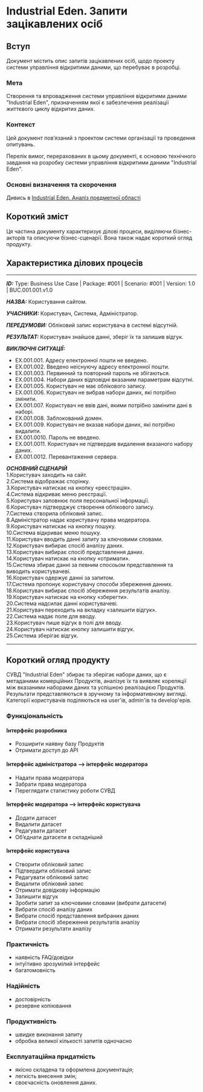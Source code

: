 # Industrial Eden. Запити зацікавлених осіб

## Вступ

Документ містить опис запитів зацікавлених осіб, щодо проекту системи управління відкритими даними, що перебуває в розробці.

### Мета

Створення та впровадження системи управління відкритими даними "Industrial Eden", призначенням якої є забезпечення реалізації життєвого циклу відкритих даних.

### Контекст

Цей документ пов’язаний з проектом системи організації та проведення опитувань.

Перелік вимог, перерахованих в цьому документі, є основою технічного завдання на розробку системи управління відкритими даними "Industrial Eden".

### Основні визначення та скорочення

Дивись в [Industrial Eden. Аналіз предметної області](https://github.com/e-andrew/Industrial_Eden/blob/master/docs/requirements/state-of-the-art.md)

## Короткий зміст

Ця частина документу характеризує ділові процеси, виділяючи бізнес-акторів та описуючи бізнес-сценарії. Вона також надає короткий огляд продукту.

## Характеристика ділових процесів

<hr>

***ID:*** Type: Business Use Case | Package: #001 | Scenario: #001 | Version: 1.0 | BUC.001.001.v1.0

***НАЗВА:*** Користування сайтом.
    
***УЧАСНИКИ:*** Користувач, Система, Адміністратор.

***ПЕРЕДУМОВИ:*** Обліковий запис користувача в системі відсутній.

***РЕЗУЛЬТАТ:*** Користувач знайшов данні, зберіг їх та залишив відгук.

***ВИКЛЮЧНІ СИТУАЦІЇ:***
   - EX.001.001. Адресу електронної пошти не введено.
   - EX.001.002. Введено неіснуючу адресу електронної пошти.
   - EX.001.003. Первинний та повторний пароль не збігаються.
   - EX.001.004. Набори даних відповідні вказаним параметрам відсутні.
   - EX.001.005. Користувач не має облікового запису.
   - EX.001.006. Користувач не вибрав набори даних, які потрібно змінити.
   - EX.001.007. Користувач не ввів дані, якими потрібно замінити дані в наборі.
   - EX.001.008. Заблокований домен.
   - EX.001.009. Користувач не вказав набори даних, які потрібно видалити.
   - EX.001.0010. Пароль не введено.
   - EX.001.0011. Користувач не підтвердив видалення вказаного набору даних.
   - EX.001.0012. Перевантаження сервера.
   
***ОСНОВНИЙ СЦЕНАРІЙ***
	<br>1.Користувач заходить на сайт.
	<br>2.Сиcтема відображає сторінку.
	<br>3.Користувач натискає на кнопку «реєстрація».
	<br>4.Система відкриває меню реєстрації.
	<br>5.Користувач заповнює поля персональної інформації. 
	<br>6.Користувач підтверджує створення облікового запису.
	<br>7.Система створила обліковий запис.
	<br>8.Адміністратор надає користувачу права модератора.
	<br>9.Користувач натискає на кнопку пошуку.
	<br>10.Система відкриває меню пошуку.
	<br>11.Користувач вводить данні запиту за ключовими словами.
	<br>12.Користувач вибирає спосіб аналізу даних.
	<br>13.Користувач вибирає спосіб представлення даних.
	<br>14.Користувач натискає на кнопку «отримати».
	<br>15.Система збирає данні за певним спосоьом представлення та виводить користувачеві.
	<br>16.Користувач одержує данні за запитом.
	<br>17.Система пропонує користувачу способи збереження данних.
	<br>18.Користувач вибирає спосіб збереження результатів аналізу.
	<br>19.Користувач натискає на кнопку «зберегти».
	<br>20.Система надсилає данні користувачеві.
	<br>21.Користувач переходить на вкладку «залишити відгук».
	<br>22.Система надає поле для вводу.
	<br>23.Користувач пише відгук в полі для вводу.
	<br>24.Користувач натискає кнопку залишити відгук.
	<br>25.Система зберігає відгук.
<hr>

## Короткий огляд продукту

СУВД "Industrial Eden" збирає та зберігає набори даних, що є метаданими комерційних Продуктів, аналізує їх та виявляє кореляції між вказаними наборами даних та успішною реалізацією Продуктів. Результати представляються в зручному та інформативному вигляді. Категорії користувачів поділяються на user'ів, admin'ів та develop'ерів.

### Функціональність
#### Інтерфейс розробника
- Розширити наявну базу Продуктів
- Отримати доступ до АРІ
#### Інтерфейс адміністратора –> інтерфейс модератора
- Надати права модератора
- Забрати права модератора
- Переглядати статистику роботи СУВД
#### Інтерфейс модератора –> інтерфейс користувача
- Додати датасет
- Видалити датасет
- Редагувати датасет
- Об’єднати датасети в складніший
#### Інтерфейс користувача
- Створити обліковий запис
- Підтвердити обліковий запис
- Редагувати обліковий запис
- Видалити обліковий запис
- Отримати довідкову інформацію
- Залишити відгук
- Зробити запит за ключовими словами (вибрати датасети)
- Вибрати спосіб аналізу даних
- Вибрати спосіб представлення вибраних даних
- Вибрати спосіб збереження результатів аналізу
- Отримати результати аналізу

### Практичність
  - наявність FAQ/довідки
  - інтуїтивно зрозумілий інтерфейс
  - багатомовність

### Надійність
  - достовірність
  - резервне копіювання

### Продуктивність
  - швидке виконання запиту
  - обробка великої кількості запитів одночасно

### Експлуатаційна придатність
  - якісно складена та оформлена документація;
  - легкість внесення змін;
  - своєчасність оновлення даних.
